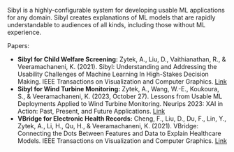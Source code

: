 Sibyl is a highly-configurable system for developing usable ML applications for any domain. Sibyl creates explanations of ML models that are rapidly understandable to audiences of all kinds, including those without ML experience.

Papers:
- **Sibyl for Child Welfare Screening:** Zytek, A., Liu, D., Vaithianathan, R., & Veeramachaneni, K. (2021). Sibyl: Understanding and Addressing the Usability Challenges of Machine Learning In High-Stakes Decision Making. IEEE Transactions on Visualization and Computer Graphics. [Link](https://ieeexplore.ieee.org/abstract/document/9552849)
- **Sibyl for Wind Turbine Monitoring:** Zytek, A., Wang, W.-E., Koukoura, S., & Veeramachaneni, K. (2023, October 27). Lessons from Usable ML Deployments Applied to Wind Turbine Monitoring. Neurips 2023: XAI in Action: Past, Present, and Future Applications. [Link](https://arxiv.org/abs/2312.02859)
- **VBridge for Electronic Health Records:** Cheng, F., Liu, D., Du, F., Lin, Y., Zytek, A., Li, H., Qu, H., & Veeramachaneni, K. (2021). VBridge: Connecting the Dots Between Features and Data to Explain Healthcare Models. IEEE Transactions on Visualization and Computer Graphics. [Link](https://ieeexplore.ieee.org/abstract/document/9555810)




